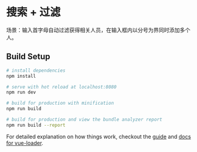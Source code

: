 # 搜索 + 过滤

场景：输入首字母自动过滤获得相关人员，在输入框内以分号为界同时添加多个人。

## Build Setup

``` bash
# install dependencies
npm install

# serve with hot reload at localhost:8080
npm run dev

# build for production with minification
npm run build

# build for production and view the bundle analyzer report
npm run build --report
```

For detailed explanation on how things work, checkout the [guide](http://vuejs-templates.github.io/webpack/) and [docs for vue-loader](http://vuejs.github.io/vue-loader).
